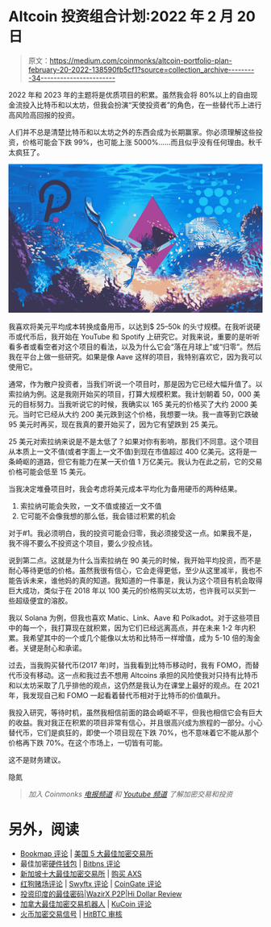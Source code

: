 # Altcoin 投资组合计划:2022 年 2 月 20 日

> 原文：<https://medium.com/coinmonks/altcoin-portfolio-plan-february-20-2022-138590fb5cf1?source=collection_archive---------34----------------------->

2022 年和 2023 年的主题将是优质项目的积累。虽然我会将 80%以上的自由现金流投入比特币和以太坊，但我会扮演“天使投资者”的角色，在一些替代币上进行高风险高回报的投资。

人们并不总是清楚比特币和以太坊之外的东西会成为长期赢家。你必须理解这些投资，价格可能会下跌 99%，也可能上涨 5000%……而且似乎没有任何理由。秋千太疯狂了。

![](img/0c4029d5e4dec59524d82aef2e3e2a02.png)

我喜欢将美元平均成本转换成备用币，以达到$ 25–50k 的头寸规模。在我听说硬币或代币后，我开始在 YouTube 和 Spotify 上研究它。对我来说，重要的是听听看多者或看空者对这个项目的看法，以及为什么它会“落在月球上”或“归零”。然后我在平台上做一些研究。如果是像 Aave 这样的项目，我特别喜欢它，因为我可以使用它。

通常，作为散户投资者，当我们听说一个项目时，那是因为它已经大幅升值了。以索拉纳为例。这是我刚开始买的项目，打算大规模积累。我计划朝着 50，000 美元的目标努力。当我听说它的时候，我确实以 165 美元的价格买了大约 2000 美元。当时它已经从大约 200 美元跌到这个价格，我想要一块。我一直等到它跌破 95 美元时再买，现在我真的要开始买了，因为它有望跌到 25 美元。

25 美元对索拉纳来说是不是太低了？如果对你有影响，那我们不同意。这个项目从本质上一文不值(或者字面上一文不值)到现在市值超过 400 亿美元。这将是一条崎岖的道路，但它有能力在某一天价值 1 万亿美元。我认为在此之前，它的交易价格可能会低至 15 美元。

当我决定堆叠项目时，我会考虑将美元成本平均化为备用硬币的两种结果。

1.  索拉纳可能会失败，一文不值或接近一文不值
2.  它可能不会像我想的那么低，我会错过积累的机会

对于#1。我必须明白，我的投资可能会归零，我必须接受这一点。如果我不是，我不得不要么不投资这个项目，要么少投点钱。

说到第二点。这就是为什么当索拉纳在 90 美元的时候，我开始平均投资，而不是耐心等待更低的价格。虽然我很有信心，它会走得更低，至少从这里减半，我也不能告诉未来，谁他妈的真的知道。我知道的一件事是，我认为这个项目有机会取得巨大成功，类似于在 2018 年以 100 美元的价格购买以太坊，也许我可以买到一些超级便宜的溶胶。

我以 Solana 为例，但我也喜欢 Matic、Link、Aave 和 Polkadot。对于这些项目中的每一个，我打算现在就积累，因为它们已经远离高点，并在未来 1-2 年内积累。我希望其中的一个或几个能像以太坊和比特币一样增值，成为 5-10 倍的淘金者。关键是耐心和承诺。

过去，当我购买替代币(2017 年)时，当我看到比特币移动时，我有 FOMO，而替代币没有移动。这一点和我过去不想用 Altcoins 承担的风险使我对只持有比特币和以太坊采取了几乎排他的观点，这仍然是我认为在课堂上最好的观点。在 2021 年，我发现自己和 FOMO 一起看着替代币相对于比特币的价值飙升。

我投入研究，等待时机，虽然我相信前面的路会崎岖不平，但我也相信它会有巨大的收益。我对我正在积累的项目非常有信心，并且很高兴成为旅程的一部分。小心替代币，它们是疯狂的，即使一个项目现在下跌 70%，也不意味着它不能从那个价格再下跌 70%。在这个市场上，一切皆有可能。

这不是财务建议。

隐氮

> *加入 Coinmonks* [*电报频道*](https://t.me/coincodecap) *和* [*Youtube 频道*](https://www.youtube.com/c/coinmonks/videos) *了解加密交易和投资*

# 另外，阅读

*   [Bookmap 评论](https://coincodecap.com/bookmap-review-2021-best-trading-software) | [美国 5 大最佳加密交易所](https://coincodecap.com/crypto-exchange-usa)
*   最佳加密[硬件钱包](/coinmonks/hardware-wallets-dfa1211730c6) | [Bitbns 评论](/coinmonks/bitbns-review-38256a07e161)
*   [新加坡十大最佳加密交易所](https://coincodecap.com/crypto-exchange-in-singapore) | [购买 AXS](https://coincodecap.com/buy-axs-token)
*   [红狗赌场评论](https://coincodecap.com/red-dog-casino-review) | [Swyftx 评论](https://coincodecap.com/swyftx-review) | [CoinGate 评论](https://coincodecap.com/coingate-review)
*   [投资印度的最佳密码](https://coincodecap.com/best-crypto-to-invest-in-india-in-2021)|[WazirX P2P](https://coincodecap.com/wazirx-p2p)|[Hi Dollar Review](https://coincodecap.com/hi-dollar-review)
*   [加拿大最佳加密交易机器人](https://coincodecap.com/5-best-crypto-trading-bots-in-canada) | [KuCoin 评论](https://coincodecap.com/kucoin-review)
*   [火币加密交易信号](https://coincodecap.com/huobi-crypto-trading-signals) | [HitBTC 审核](/coinmonks/hitbtc-review-c5143c5d53c2)